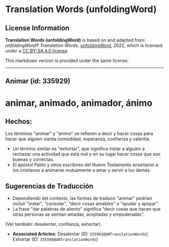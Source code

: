 # Translation Words (unfoldingWord)

## License Information

**Translation Words (unfoldingWord)** is based on and adapted from: _unfoldingWord® Translation Words_, [unfoldingWord](https://unfoldingword.org/utw), 2022, which is licensed under a [CC BY-SA 4.0 license](https://creativecommons.org/licenses/by-sa/4.0/legalcode.en).

This markdown version is provided under the same license.



--------------------------------

## Animar (id: 335929)

animar, animado, animador, ánimo
================================

Hechos:
-------

Los términos "animar" y "ánimo" se refieren a decir y hacer cosas para hacer que alguien sienta comodidad, esperanza, confianza y valentía.

* Un término similar es "exhortar", que significa instar a alguien a rechazar una actividad que está mal y en su lugar hacer cosas que son buenas y correctas.
* El apóstol Pablo y otros escritores del Nuevo Testamento enseñaron a los cristianos a animarse mutuamente a amar y servir a los demás.

Sugerencias de Traducción
-------------------------

* Dependiendo del contexto, las formas de traducir "animar" podrían incluir "instar", "consolar", "decir cosas amables" o "ayudar y apoyar".
* La frase "dar palabras de aliento" significa "decir cosas que hacen que otras personas se sientan amadas, aceptadas y empoderadas".

(Ver también: desalentar, confianza, exhortar).

* **Associated Articles:** Desalentar (ID: `335902@UWTranslationWords`); Exhortar (ID: `335598@UWTranslationWords`)

